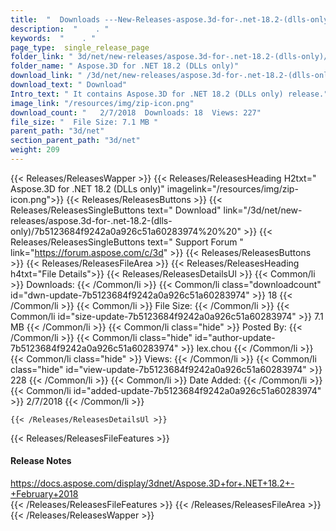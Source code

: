 ```yaml
---
title:  "  Downloads ---New-Releases-aspose.3d-for-.net-18.2-(dlls-only) . " 
description:  "    . " 
keywords:  "    . " 
page_type:  single_release_page
folder_link: " 3d/net/new-releases/aspose.3d-for-.net-18.2-(dlls-only)/"
folder_name: " Aspose.3D for .NET 18.2 (DLLs only)"
download_link: " /3d/net/new-releases/aspose.3d-for-.net-18.2-(dlls-only)/7b5123684f9242a0a926c51a60283974"
download_text: " Download"
Intro_text: " It contains Aspose.3D for .NET 18.2 (DLLs only) release."
image_link: "/resources/img/zip-icon.png"
download_count: "   2/7/2018  Downloads: 18  Views: 227"
file_size: "  File Size: 7.1 MB "
parent_path: "3d/net"
section_parent_path: "3d/net"
weight: 209
---
```


{{< Releases/ReleasesWapper >}}
  {{< Releases/ReleasesHeading H2txt=" Aspose.3D for .NET 18.2 (DLLs only)" imagelink="/resources/img/zip-icon.png">}}
  {{< Releases/ReleasesButtons >}}
    {{< Releases/ReleasesSingleButtons text=" Download" link="/3d/net/new-releases/aspose.3d-for-.net-18.2-(dlls-only)/7b5123684f9242a0a926c51a60283974%20%20" >}}
    {{< Releases/ReleasesSingleButtons text=" Support Forum " link="https://forum.aspose.com/c/3d" >}}
  {{< Releases/ReleasesButtons >}}
  {{< Releases/ReleasesFileArea >}}
    {{< Releases/ReleasesHeading h4txt="File Details">}}
    {{< Releases/ReleasesDetailsUl >}}
            {{< Common/li  >}} Downloads: {{< /Common/li >}} 
      {{< Common/li class="downloadcount" id="dwn-update-7b5123684f9242a0a926c51a60283974" >}} 18 {{< /Common/li >}} 
      {{< Common/li  >}} File Size: {{< /Common/li >}} 
      {{< Common/li id="size-update-7b5123684f9242a0a926c51a60283974" >}} 7.1 MB {{< /Common/li >}} 
      {{< Common/li  class="hide" >}} Posted By: {{< /Common/li >}} 
      {{< Common/li class="hide" id="author-update-7b5123684f9242a0a926c51a60283974" >}} lex.chou {{< /Common/li >}} 
      {{< Common/li class="hide"  >}} Views: {{< /Common/li >}} 
      {{< Common/li class="hide" id="view-update-7b5123684f9242a0a926c51a60283974" >}} 228 {{< /Common/li >}} 
      {{< Common/li  >}} Date Added: {{< /Common/li >}} 
      {{< Common/li id="added-update-7b5123684f9242a0a926c51a60283974" >}} 2/7/2018 {{< /Common/li >}} 

    {{< /Releases/ReleasesDetailsUl >}}

  {{< Releases/ReleasesFileFeatures >}}
      <h4>Release Notes</h4><div><a href="https://docs.aspose.com/display/3dnet/Aspose.3D+for+.NET+18.2+-+February+2018">https://docs.aspose.com/display/3dnet/Aspose.3D+for+.NET+18.2+-+February+2018</a></div>
  {{< /Releases/ReleasesFileFeatures >}}
 {{< /Releases/ReleasesFileArea >}}
{{< /Releases/ReleasesWapper >}}


